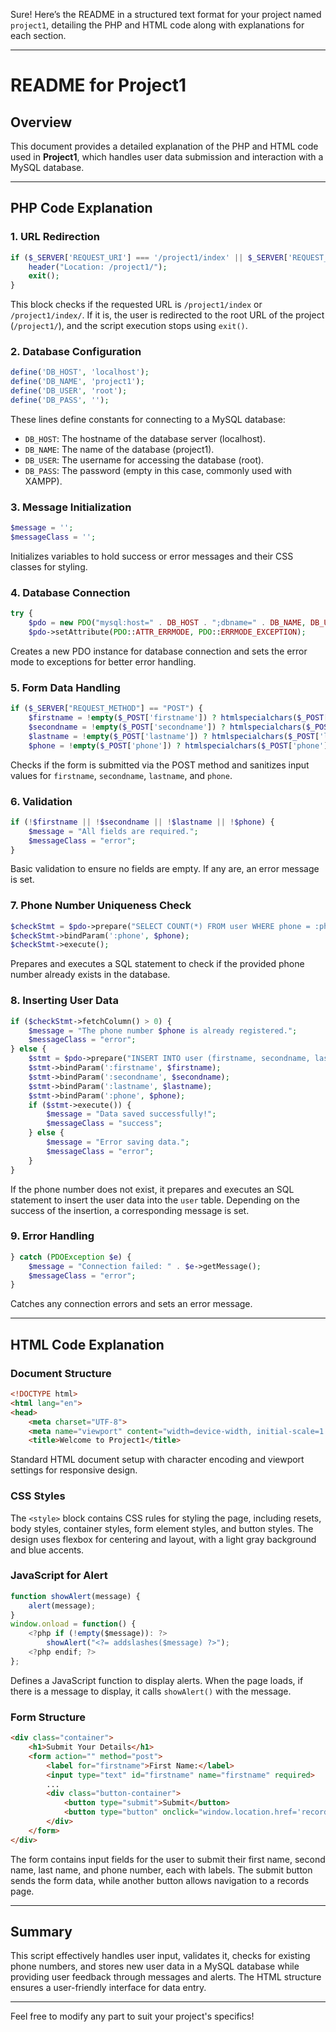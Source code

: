 Sure! Here’s the README in a structured text format for your project named `project1`, detailing the PHP and HTML code along with explanations for each section.

---

# README for Project1

## Overview

This document provides a detailed explanation of the PHP and HTML code used in **Project1**, which handles user data submission and interaction with a MySQL database.

---

## PHP Code Explanation

### 1. URL Redirection

```php
if ($_SERVER['REQUEST_URI'] === '/project1/index' || $_SERVER['REQUEST_URI'] === '/project1/index/') {
    header("Location: /project1/"); 
    exit(); 
}
```
This block checks if the requested URL is `/project1/index` or `/project1/index/`. If it is, the user is redirected to the root URL of the project (`/project1/`), and the script execution stops using `exit()`.

### 2. Database Configuration

```php
define('DB_HOST', 'localhost'); 
define('DB_NAME', 'project1'); 
define('DB_USER', 'root'); 
define('DB_PASS', ''); 
```
These lines define constants for connecting to a MySQL database:
- `DB_HOST`: The hostname of the database server (localhost).
- `DB_NAME`: The name of the database (project1).
- `DB_USER`: The username for accessing the database (root).
- `DB_PASS`: The password (empty in this case, commonly used with XAMPP).

### 3. Message Initialization

```php
$message = ''; 
$messageClass = ''; 
```
Initializes variables to hold success or error messages and their CSS classes for styling.

### 4. Database Connection

```php
try {
    $pdo = new PDO("mysql:host=" . DB_HOST . ";dbname=" . DB_NAME, DB_USER, DB_PASS);
    $pdo->setAttribute(PDO::ATTR_ERRMODE, PDO::ERRMODE_EXCEPTION); 
```
Creates a new PDO instance for database connection and sets the error mode to exceptions for better error handling.

### 5. Form Data Handling

```php
if ($_SERVER["REQUEST_METHOD"] == "POST") {
    $firstname = !empty($_POST['firstname']) ? htmlspecialchars($_POST['firstname']) : null;
    $secondname = !empty($_POST['secondname']) ? htmlspecialchars($_POST['secondname']) : null;
    $lastname = !empty($_POST['lastname']) ? htmlspecialchars($_POST['lastname']) : null;
    $phone = !empty($_POST['phone']) ? htmlspecialchars($_POST['phone']) : null;
```
Checks if the form is submitted via the POST method and sanitizes input values for `firstname`, `secondname`, `lastname`, and `phone`.

### 6. Validation

```php
if (!$firstname || !$secondname || !$lastname || !$phone) {
    $message = "All fields are required."; 
    $messageClass = "error"; 
}
```
Basic validation to ensure no fields are empty. If any are, an error message is set.

### 7. Phone Number Uniqueness Check

```php
$checkStmt = $pdo->prepare("SELECT COUNT(*) FROM user WHERE phone = :phone");
$checkStmt->bindParam(':phone', $phone);
$checkStmt->execute(); 
```
Prepares and executes a SQL statement to check if the provided phone number already exists in the database.

### 8. Inserting User Data

```php
if ($checkStmt->fetchColumn() > 0) {
    $message = "The phone number $phone is already registered.";
    $messageClass = "error"; 
} else {
    $stmt = $pdo->prepare("INSERT INTO user (firstname, secondname, lastname, phone) VALUES (:firstname, :secondname, :lastname, :phone)");
    $stmt->bindParam(':firstname', $firstname);
    $stmt->bindParam(':secondname', $secondname);
    $stmt->bindParam(':lastname', $lastname);
    $stmt->bindParam(':phone', $phone);
    if ($stmt->execute()) {
        $message = "Data saved successfully!";
        $messageClass = "success"; 
    } else {
        $message = "Error saving data.";
        $messageClass = "error"; 
    }
}
```
If the phone number does not exist, it prepares and executes an SQL statement to insert the user data into the `user` table. Depending on the success of the insertion, a corresponding message is set.

### 9. Error Handling

```php
} catch (PDOException $e) {
    $message = "Connection failed: " . $e->getMessage();
    $messageClass = "error"; 
}
```
Catches any connection errors and sets an error message.

---

## HTML Code Explanation

### Document Structure

```html
<!DOCTYPE html>
<html lang="en">
<head>
    <meta charset="UTF-8">
    <meta name="viewport" content="width=device-width, initial-scale=1.0">
    <title>Welcome to Project1</title>
```
Standard HTML document setup with character encoding and viewport settings for responsive design.

### CSS Styles

The `<style>` block contains CSS rules for styling the page, including resets, body styles, container styles, form element styles, and button styles. The design uses flexbox for centering and layout, with a light gray background and blue accents.

### JavaScript for Alert

```javascript
function showAlert(message) {
    alert(message);
}
window.onload = function() {
    <?php if (!empty($message)): ?>
        showAlert("<?= addslashes($message) ?>");
    <?php endif; ?>
};
```
Defines a JavaScript function to display alerts. When the page loads, if there is a message to display, it calls `showAlert()` with the message.

### Form Structure

```html
<div class="container">
    <h1>Submit Your Details</h1>
    <form action="" method="post">
        <label for="firstname">First Name:</label>
        <input type="text" id="firstname" name="firstname" required>
        ...
        <div class="button-container">
            <button type="submit">Submit</button>
            <button type="button" onclick="window.location.href='records'">Display Records</button>
        </div>
    </form>
</div>
```
The form contains input fields for the user to submit their first name, second name, last name, and phone number, each with labels. The submit button sends the form data, while another button allows navigation to a records page.

---

## Summary

This script effectively handles user input, validates it, checks for existing phone numbers, and stores new user data in a MySQL database while providing user feedback through messages and alerts. The HTML structure ensures a user-friendly interface for data entry.

--- 

Feel free to modify any part to suit your project's specifics!